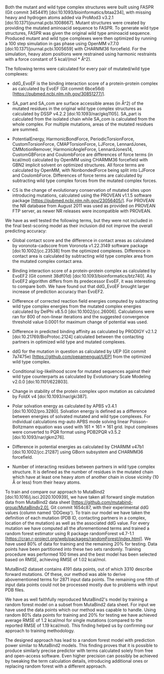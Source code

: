 Both the mutant and wild type complex structures were built using FASPR (Git commit 345441f) [doi:10.1093/bioinformatics/btaa234], with missing heavy and hydrogen atoms added via ProMod3 v3.2.1 [doi:10.1371/journal.pcbi.1008667].
Mutant structures were created by providing the mutated aminoacid sequence to FASPR.
To generate wild type structures, FASPR was given the original wild type aminoacid sequence.
Produced mutant and wild type complexes were then optimized by running a 100 step simulation in gas phase using OpenMM v7.7.0 [doi:10.1371/journal.pcbi.1005659] with CHARMM36 forcefield.
For the simulation, heavy atom positions were restrained using harmonic restraints with a force constant of 5 kcal/(mol * Å^2).

The following terms were calculated for every pair of mutated/wild type complexes:

* ddG_EvoEF is the binding interaction score of a protein-protein complex as calculated by EvoEF (Git commit 6bce56d) [https://pubmed.ncbi.nlm.nih.gov/30851277/].

* SA_part and SA_com are surface accessible areas (in Å^2) of the mutated residues in the original wild type complex structures as calculated by DSSP v4.2.2 [doi:10.1093/nar/gkq1105].
  SA_part is calculated from the isolated chain while SA_com is calculated from the whole complex.
  For multiple mutations, areas of the mutated residues are summed.

* PotentialEnergy, HarmonicBondForce, PeriodicTorsionForce, CustomTorsionForce, CMAPTorsionForce, LJForce, LennardJones, CMMotionRemover, HarmonicAngleForce, LennardJones14, CustomGBForce and CoulombForce are differences of force terms (in kcal/mol) calculated by OpenMM using CHARMM36 forcefield with GBN2 implicit solvent on optimized structures.
  All force terms are calculated by OpenMM, with NonbondedForce being split into LJForce and CoulombForce.
  Differences of force terms are calculated by subtracting wild type complex forces from the mutated complex forces.

* CS is the change of evolutionary conservation of mutated sites upon introducing mutations, calculated using the PROVEAN v1.1.5 software package [https://pubmed.ncbi.nlm.nih.gov/23056405/].
  For PROVEAN the NR database from August 2011 was used as provided on PROVEAN FTP server, as newer NR releases were incompatible with PROVEAN.

We have as well tested the following terms, but they were not included in the final best-scoring model as their inclusion did not improve the overall predicting accuracy:

* Global contact score and the difference in contact areas as calculated by voronota-cadscore from Voronota v1.22.3149 software package [doi:10.1002/jcc.23538] from the optimized complexes.
  Difference in contact area is calculated by subtracting wild type complex area from the mutated complex contact area.

* Binding interaction score of a protein-protein complex as calculated by EvoEF2 (Git commit 38df01d) [doi:10.1093/bioinformatics/btz740].
  As EvoEF2 algorithm differs from its predecessor EvoEF, it was interesting to compare both.
  We have found out that ddG_EvoEF brought larger increase of prediction accuracy than EvoEF2.

* Difference of corrected reaction field energies computed by subtracting wild type complex energies from the mutated complex energies calculated by DelPhi v8.5.0 [doi:10.1002/jcc.26006].
  Calculations were ran for 800 of non-linear iterations and the suggested convergence threshold value 0.0001 for maximum change of potential was used.

* Difference in predicted binding affinity as calculated by PRODIGY v2.1.2 [doi:10.21769/BioProtoc.2124] calculated between the contacting partners in optimized wild type and mutated complexes.

* ddG for the mutation in question as calculated by UEP (Git commit 7a7475e) [https://github.com/pepamengual/UEP] from the optimized wild type complex.

* Conditional log-likelihood score for mutated sequences against their wild type counterparts as calculated by Evolutionary Scale Modeling v2.0.0 [doi:10.1101/622803].

* Change in stability of the protein complex upon mutation as calculated by FoldX v4 [doi:10.1093/nar/gki387].

* Polar solvation energy as calculated by APBS v3.4.1 [doi:10.1002/pro.3280].
  Solvation energy is defined as a difference between energies of solvated mutated and wild type complexes.
  For individual calculations mg-auto APBS mode solving linear Poisson-Boltzmann equation was used with 161 × 161 × 161 grid.
  Input complexes were converted to PQR format using PDB2PQR v3.5.2 [doi:10.1093/nar/gkm276].

* Difference in potential energies as calculated by CHARMM v47b1 [doi:10.1002/jcc.21287] using GBorn subsystem and CHARMM36 forcefield.

* Number of interacting residues between partners in wild type complex structure.
  It is defined as the number of residues in the mutated chain which have at least one heavy atom of another chain in close vicinity (10 Å or less) from their heavy atoms.

To train and compare our approach to MutaBind2 [doi:10.1016/j.isci.2020.100939], we have taken all forward single mutation data from MutaBind2 data sheet [https://github.com/mutabind-group/MutaBindv2.0], Git commit 1654c87, with their experimental ddG values (column named 'DDGexp').
To train our model we have taken the definition of each mutation (PDB ID, contacting partners in a complex, location of the mutation) as well as the associated ddG value.
For every mutation we have computed all the aforementioned terms and trained a random forest estimator using R package randomForest v4.7-1.1 [https://cran.r-project.org/web/packages/randomForest/index.html].
We have used 80% of data for training and the remaining 20% for testing.
Data points have been partitioned into these two sets randomly.
Training procedure was performed 100 times and the best model has been selected based on RMSE, achieving RMSE of 1.02 kcal/mol.

MutaBind2 dataset contains 4191 data points, out of which 3310 describe forward mutations.
Of these, our method was able to derive abovementioned terms for 2871 input data points.
The remaining one fifth of input data points could not be processed mostly due to problems with input PDB files.

We have as well faithfully reproduced MutaBind2's model by training a random forest model on a subset from MutaBind2 data sheet.
For input we have used the data points which our method was capable to handle.
Using random 80% data points for training and 20% for testing we have achieved average RMSE of 1.2 kcal/mol for single mutations (compared to the reported RMSE of 1.19 kcal/mol).
This finding helped us by confirming our approach to training methodology.

The designed approach has lead to a random forest model with prediction power similar to MutaBind2 models.
This finding proves that it is possible to produce similarly precise predictor with terms calculated solely from free and open-access software.
Even higher precision can possibly be achieved by tweaking the term calculation details, introducing additional ones or replacing random forest with a different approach.
